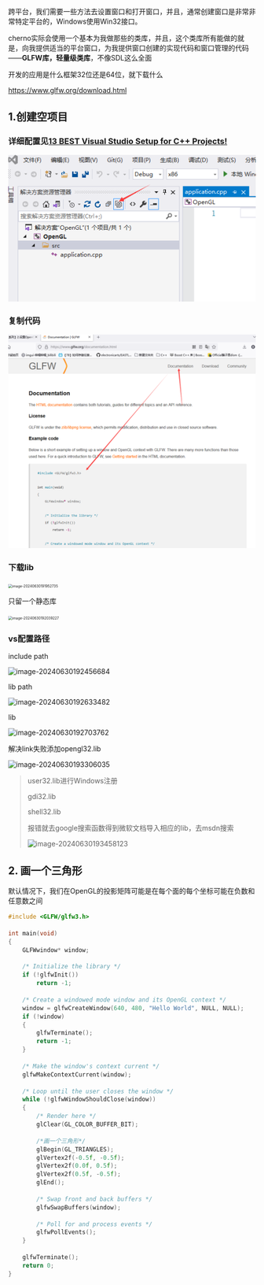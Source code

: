 跨平台，我们需要一些方法去设置窗口和打开窗口，并且，通常创建窗口是非常非常特定平台的，Windows使用Win32接口。

cherno实际会使用一个基本为我做那些的类库，并且，这个类库所有能做的就是，向我提供适当的平台窗口，为我提供窗口创建的实现代码和窗口管理的代码——**GLFW库，轻量级类库**，不像SDL这么全面

开发的应用是什么框架32位还是64位，就下载什么

https://www.glfw.org/download.html

## 1.创建空项目

### 详细配置见[13  BEST Visual Studio Setup for C++ Projects!]()

![image-20240630191448931](assets\image-20240630191448931.png)

### 复制代码

![image-20240630191653351]( assets\image-20240630191653351.png)

### 下载lib

<img src="C:\Users\Re11a\Desktop\c++资料\ChernoOpenGL-master\notes\assets\image-20240630191952735.png" alt="image-20240630191952735" style="zoom:50%;" />

只留一个静态库

<img src="C:\Users\Re11a\Desktop\c++资料\ChernoOpenGL-master\notes\assets\image-20240630192039227.png" alt="image-20240630192039227" style="zoom:50%;" />

### vs配置路径

include path

![image-20240630192456684](C:\Users\Re11a\Desktop\c++资料\ChernoOpenGL-master\notes\assets\image-20240630192456684.png)

lib path

<img src="C:\Users\Re11a\Desktop\c++资料\ChernoOpenGL-master\notes\assets\image-20240630192633482.png" alt="image-20240630192633482"  />

lib

<img src="C:\Users\Re11a\Desktop\c++资料\ChernoOpenGL-master\notes\assets\image-20240630192703762.png" alt="image-20240630192703762"  />

解决link失败添加opengl32.lib

![image-20240630193306035](C:\Users\Re11a\Desktop\c++资料\ChernoOpenGL-master\notes\assets\image-20240630193306035.png)

> user32.lib进行Windows注册
>
> gdi32.lib
>
> shell32.lib
>
> 报错就去google搜索函数得到微软文档导入相应的lib，去msdn搜索
>
> ![image-20240630193458123](C:\Users\Re11a\Desktop\c++资料\ChernoOpenGL-master\notes\assets\image-20240630193458123.png)

## 2. 画一个三角形

默认情况下，我们在OpenGL的投影矩阵可能是在每个面的每个坐标可能在负数和任意数之间

```cpp
#include <GLFW/glfw3.h>

int main(void)
{
	GLFWwindow* window;

	/* Initialize the library */
	if (!glfwInit())
		return -1;

	/* Create a windowed mode window and its OpenGL context */
	window = glfwCreateWindow(640, 480, "Hello World", NULL, NULL);
	if (!window)
	{
		glfwTerminate();
		return -1;
	}

	/* Make the window's context current */
	glfwMakeContextCurrent(window);

	/* Loop until the user closes the window */
	while (!glfwWindowShouldClose(window))
	{
		/* Render here */
		glClear(GL_COLOR_BUFFER_BIT);

		/*画一个三角形*/
		glBegin(GL_TRIANGLES);
		glVertex2f(-0.5f, -0.5f);
		glVertex2f(0.0f, 0.5f);
		glVertex2f(0.5f, -0.5f);
		glEnd();

		/* Swap front and back buffers */
		glfwSwapBuffers(window);

		/* Poll for and process events */
		glfwPollEvents();
	}

	glfwTerminate();
	return 0;
}
```

